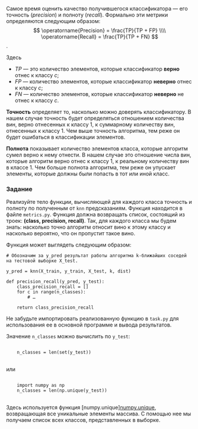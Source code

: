 Самое время оценить качество получившегося классификатора — его точность (*precision*) и полноту (*recall*). Формально эти метрики определяются следующим образом:
$$
\operatorname{Precision} = \frac{TP}{TP + FP} \\\\
\operatorname{Recall} = \frac{TP}{TP + FN}
$$.

Здесь
- $TP$ — это количество элементов, которые классификатор **верно** отнес к классу $c$;
- $FP$ — количество элементов, которые классификатор **неверно** отнес к классу $c$;
- $FN$ — количество элементов, которые классификатор **неверно** не отнес к классу $c$.

**Точность** определяет то, насколько можно доверять классификатору. В нашем случае точность будет определяться отношением количества вин, верно отнесенных к классу 1, к суммарному количеству вин, отнесенных к классу 1.  Чем выше точность алгоритма, тем реже он будет ошибаться в классификации элементов.


**Полнота** показывает количество элементов класса, которые алгоритм сумел верно к нему отнести. В нашем случае это отношение числа вин, которые алгоритм верно отнес к классу 1, к реальному количеству вин в классе 1. Чем больше полнота алгоритма, тем реже он упускает элементы, которые должны были попасть в тот или иной класс.

### Задание
Реализуйте тело функции, вычисляющей для каждого класса точность и полноту по полученным от `knn` предсказаниям. Функция находится в файле `metrics.py`.
Функция должна возвращать список, состоящий из троек: **(class, precision, recall)**.
Так, для каждого класса мы будем знать: насколько точно алгоритм относит вино к этому классу и насколько вероятно, что он пропустит такое вино.


Функция может выглядеть следующим образом:

    # Обозначим за y_pred результат работы алгоритма k-ближайших соседей на тестовой выборке X_test.
    
    y_pred = knn(X_train, y_train, X_test, k, dist)

    def precision_recall(y_pred, y_test):
        class_precision_recall = []
        for c in range(n_classes):
            # … 
            
        return class_precision_recall

Не забудьте импортировать реализованную функцию в `task.py` для использования ее в основной программе и вывода результатов.

<div class="hint">
Значение <code>n_classes</code> можно вычислить по <code>y_test</code>:
<pre>
<code>
    n_classes = len(set(y_test))
</code>
</pre>
или
<pre>
<code>
    import numpy as np
    n_classes = len(np.unique(y_test))
</code>
</pre>
</div>

Здесь используется функция [numpy.unique]<a href="https://numpy.org/doc/1.18/reference/generated/numpy.unique.html">numpy.unique</a>, возвращающая все уникальные элементы массива. С помощью нее мы получаем список всех классов, представленных в выборке.
